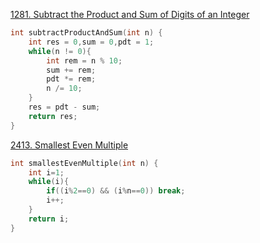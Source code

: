 [1281. Subtract the Product and Sum of Digits of an Integer](https://leetcode.com/problems/subtract-the-product-and-sum-of-digits-of-an-integer/)

```c
int subtractProductAndSum(int n) {
    int res = 0,sum = 0,pdt = 1;
    while(n != 0){
        int rem = n % 10;
        sum += rem;
        pdt *= rem;
        n /= 10;
    }
    res = pdt - sum;
    return res;
}
```


[2413. Smallest Even Multiple](https://leetcode.com/problems/smallest-even-multiple/)

```c
int smallestEvenMultiple(int n) {
    int i=1;
    while(i){
        if((i%2==0) && (i%n==0)) break;
        i++;
    }
    return i;
}
```